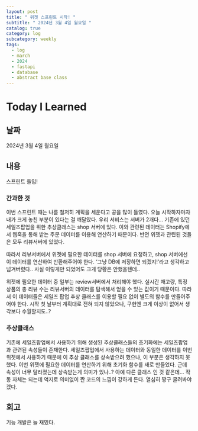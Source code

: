 ```yaml
---
layout: post
title: " 위젯 스프린트 시작! "
subtitle: " 2024년 3월 4일 월요일 "
catalog: true
category: log
subcategory: weekly
tags:
  - log
  - march
  - 2024
  - fastapi
  - database
  - abstract base class
---
```


# Today I Learned

## 날짜

2024년 3월 4일 월요일

## 내용

스프린트 돌입!

### 간과한 것

이번 스프린트 때는 나름 철저히 계획을 세운다고 공을 많이 들였다. 오늘 시작하자마자 내가 크게 놓친 부분이 있다는 걸 깨달았다. 우리 서비스는 서버가 2개다… 기존에 있던 세일즈팝업을 위한 추상클래스는 shop 서버에 있다. 이와 관련된 데이터는 Shopify에서 웹훅을 통해 받는 주문 데이터를 이용해 연산하기 때문이다. 반면 위젯과 관련된 것들은 모두 리뷰서버에 있었다.

따라서 리뷰서버에서 위젯에 필요한 데이터를 shop 서버에 요청하고, shop 서버에선 이 데이터를 연산하여 반환해주어야 한다. ‘그냥 DB에 저장하면 되겠지!’라고 생각하고 넘겨버렸다.. 사실 이렇게만 되었어도 크게 당황은 안했을텐데..

위젯에 필요한 데이터 중 일부는 review서버에서 처리해야 했다. 실시간 재고량, 특정 상품의 총 리뷰 수는 리뷰서버의 데이터를 탐색해서 얻을 수 있는 값이기 때문이다. 따라서 이 데이터들은 세일즈 팝업 추상 클래스를 이용할 필요 없이 별도의 함수를 만들어주어야 한다. 시작 첫 날부터 계획대로 전혀 되지 않았으나, 구현엔 크게 이상이 없어서 생각보다 수월할지도..?

### 추상클래스

기존에 세일즈팝업에서 사용하기 위해 생성된 추상클래스들의 초기화에는 세일즈팝업과 관련된 속성들이 존재한다. 세일즈팝업에서 사용하는 데이터와 동일한 데이터를 이번 위젯에서 사용하기 때문에 이 추상 클래스를 상속받으려 했으나, 이 부분은 생각하지 못했다. 이번 위젯에 필요한 데이터를 연산하기 위해 초기화 함수를 새로 만들었다. 근데 속성이 너무 달라졌는데 상속받는게 의미가 있나..? 아예 다른 클래스 인 것 같은데… 작동 자체는 되는데 억지로 의미없이 짠 코드의 느낌이 강하게 든다. 열심히 짱구 굴려봐야겠다.

## 회고

기능 개발은 늘 재밌다.
